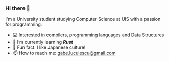 ### Hi there 👋


I'm a University student studying Computer Science at UIS with a passion for programming.

- :computer: Interested in compilers, programming languages and Data Structures
- 🌱 I’m currently learning ***Rust*** 
- :japan: Fun fact: I like Japanese culture!
- 📫 How to reach me: gabe.luculescu@gmail.com

